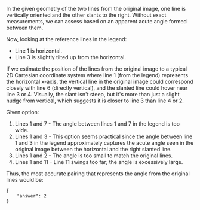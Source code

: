 In the given geometry of the two lines from the original image, one line is vertically oriented and the other slants to the right. Without exact measurements, we can assess based on an apparent acute angle formed between them. 

Now, looking at the reference lines in the legend:
- Line 1 is horizontal.
- Line 3 is slightly tilted up from the horizontal.

If we estimate the position of the lines from the original image to a typical 2D Cartesian coordinate system where line 1 (from the legend) represents the horizontal x-axis, the vertical line in the original image could correspond closely with line 6 (directly vertical), and the slanted line could hover near line 3 or 4. Visually, the slant isn't steep, but it's more than just a slight nudge from vertical, which suggests it is closer to line 3 than line 4 or 2.

Given option:
1) Lines 1 and 7 - The angle between lines 1 and 7 in the legend is too wide.
2) Lines 1 and 3 - This option seems practical since the angle between line 1 and 3 in the legend approximately captures the acute angle seen in the original image between the horizontal and the right slanted line.
3) Lines 1 and 2 - The angle is too small to match the original lines.
4) Lines 1 and 11 - Line 11 swings too far; the angle is excessively large.

Thus, the most accurate pairing that represents the angle from the original lines would be:

```
{
    "answer": 2
}
```